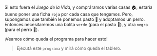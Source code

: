 <gs-toolbox toolbox-url="https://raw.githubusercontent.com/MumukiProject/mumuki-guia-gobstones-primeros-programas-kids/master/assets/toolbox_1553274591838.xml"></gs-toolbox>

Si esto fuera el _Juego de la Vida_, y compráramos varias casas :house:, estaría bueno poner una ficha `roja` por cada casa que tengamos. Pero, supongamos que también le ponemos pasto :house_with_garden: y adoptamos un perro. Entonces necesitaremos una bolita `verde` (para el pasto :seedling:), y otra `negra` (para el perro :dog:). 

¡Veamos cómo queda el programa para hacer esto!

> Ejecutá este `programa` y mirá cómo queda el tablero.